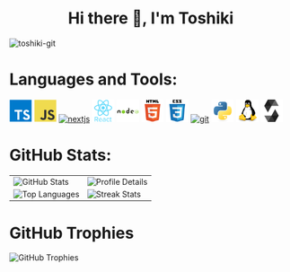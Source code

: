 <h1 align="center">Hi there 👋, I'm Toshiki</h1>
<p align="left"> <img src="https://komarev.com/ghpvc/?username=toshiki-git&label=Profile%20views&color=0e75b6&style=flat" alt="toshiki-git" /> </p>

<h1>Languages and Tools:</h1>
<p align="left">
    <a href="https://www.typescriptlang.org/" target="_blank" rel="noreferrer"><img src="https://raw.githubusercontent.com/devicons/devicon/master/icons/typescript/typescript-original.svg" alt="typescript" width="40" height="40"/></a>
    <a href="https://developer.mozilla.org/en-US/docs/Web/JavaScript" target="_blank" rel="noreferrer"><img src="https://raw.githubusercontent.com/devicons/devicon/master/icons/javascript/javascript-original.svg" alt="javascript" width="40" height="40"/></a>
    <a href="https://nextjs.org/" target="_blank" rel="noreferrer"><img src="https://cdn.worldvectorlogo.com/logos/nextjs-2.svg" alt="nextjs" width="40" height="40"/></a>
    <a href="https://reactjs.org/" target="_blank" rel="noreferrer"><img src="https://raw.githubusercontent.com/devicons/devicon/master/icons/react/react-original-wordmark.svg" alt="react" width="40" height="40"/></a>
    <a href="https://nodejs.org" target="_blank" rel="noreferrer"><img src="https://raw.githubusercontent.com/devicons/devicon/master/icons/nodejs/nodejs-original-wordmark.svg" alt="nodejs" width="40" height="40"/></a>
    <a href="https://www.w3.org/html/" target="_blank" rel="noreferrer"><img src="https://raw.githubusercontent.com/devicons/devicon/master/icons/html5/html5-original-wordmark.svg" alt="html5" width="40" height="40"/></a>
    <a href="https://www.w3schools.com/css/" target="_blank" rel="noreferrer"><img src="https://raw.githubusercontent.com/devicons/devicon/master/icons/css3/css3-original-wordmark.svg" alt="css3" width="40" height="40"/></a>
    <a href="https://git-scm.com/" target="_blank" rel="noreferrer"><img src="https://www.vectorlogo.zone/logos/git-scm/git-scm-icon.svg" alt="git" width="40" height="40"/></a>
    <a href="https://www.python.org/" target="_blank" rel="noreferrer"><img src="https://raw.githubusercontent.com/devicons/devicon/master/icons/python/python-original.svg" alt="python" width="40" height="40"/></a>
    <a href="https://www.linux.org/" target="_blank" rel="noreferrer"><img src="https://raw.githubusercontent.com/devicons/devicon/master/icons/linux/linux-original.svg" alt="linux" width="40" height="40"/></a>
    <a href="https://soliditylang.org/" target="_blank" rel="noreferrer"><img src="https://raw.githubusercontent.com/devicons/devicon/master/icons/solidity/solidity-original.svg" alt="solidity" width="40" height="40"/></a>
</p>


<h1>GitHub Stats:</h1>
<table>
    <tr>
        <td><img src="https://github-readme-stats-six-azure.vercel.app/api?username=toshiki-git" alt="GitHub Stats"/></td>
        <td><img src="https://github-profile-summary-cards.vercel.app/api/cards/profile-details?username=toshiki-git&theme=default" alt="Profile Details"/></td>
    </tr>
    <tr>
        <td><img src="https://github-readme-stats-six-azure.vercel.app/api/top-langs/?username=toshiki-git&theme=default&hide_border=true&include_all_commits=true&count_private=true&layout=compact&langs_count=8" alt="Top Languages"/></td>
        <td><img src="https://github-readme-streak-stats.herokuapp.com/?user=toshiki-git&theme=default&hide_border=true" alt="Streak Stats"/></td>
    </tr>
</table>

<h1>GitHub Trophies</h1>
<img src="https://github-profile-trophy.vercel.app/?username=toshiki-git&theme=discord&no-frame=true&no-bg=true&margin-w=4" alt="GitHub Trophies"/>
